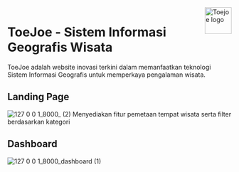 <a href="#">
    <img src="https://github.com/tenteniaa/kelompok-7-sig/assets/75176567/32aa066b-502e-4cc2-b4d0-8b8726fde844" alt="Toejoe logo" title="Toejoe" align="right" height="60" />
</a>

# ToeJoe - Sistem Informasi Geografis Wisata

ToeJoe adalah website inovasi terkini dalam memanfaatkan teknologi Sistem Informasi Geografis untuk memperkaya pengalaman wisata.

## Landing Page
![127 0 0 1_8000_ (2)](https://github.com/tenteniaa/kelompok-7-sig/assets/75176567/5dcceeef-25cb-496d-8df6-3c6135959872)
Menyediakan fitur pemetaan tempat wisata serta filter berdasarkan kategori

## Dashboard
![127 0 0 1_8000_dashboard (1)](https://github.com/tenteniaa/kelompok-7-sig/assets/75176567/8dd628d6-33f2-4ff2-a041-ed82a465c5c8)
